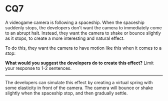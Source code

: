 # CQ7

A videogame camera is following a spaceship. When the spaceship suddenly stops, the developers don't want the camera to immediately come to an abrupt halt. Instead, they want the camera to shake or bounce slightly as it stops, to create a more interesting and natural effect. 

To do this, they want the camera to have motion like this when it comes to a stop:

**What would you suggest the developers do to create this effect?** Limit your response to 1-2 sentences. 

---

The developers can simulate this effect by creating a virtual spring with some elasticity in front of the camera. The camera will bounce or shake slightly when the spaceship stop, and then gradually settle.

